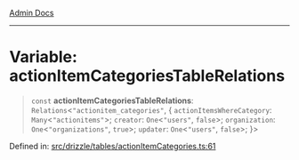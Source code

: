 [Admin Docs](/)

***

# Variable: actionItemCategoriesTableRelations

> `const` **actionItemCategoriesTableRelations**: `Relations`\<`"actionitem_categories"`, \{ `actionItemsWhereCategory`: `Many`\<`"actionitems"`\>; `creator`: `One`\<`"users"`, `false`\>; `organization`: `One`\<`"organizations"`, `true`\>; `updater`: `One`\<`"users"`, `false`\>; \}\>

Defined in: [src/drizzle/tables/actionItemCategories.ts:61](https://github.com/Sourya07/talawa-api/blob/2dc82649c98e5346c00cdf926fe1d0bc13ec1544/src/drizzle/tables/actionItemCategories.ts#L61)
